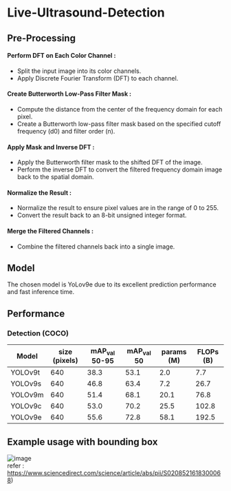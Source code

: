 # Live-Ultrasound-Detection
## Pre-Processing
#### Perform DFT on Each Color Channel :
- Split the input image into its color channels.
- Apply Discrete Fourier Transform (DFT) to each channel.
#### Create Butterworth Low-Pass Filter Mask :
- Compute the distance from the center of the frequency domain for each pixel.
- Create a Butterworth low-pass filter mask based on the specified cutoff frequency (d0) and filter order (n).
#### Apply Mask and Inverse DFT :
- Apply the Butterworth filter mask to the shifted DFT of the image.
- Perform the inverse DFT to convert the filtered frequency domain image back to the spatial domain.
#### Normalize the Result :
- Normalize the result to ensure pixel values are in the range of 0 to 255.
- Convert the result back to an 8-bit unsigned integer format.
#### Merge the Filtered Channels :
- Combine the filtered channels back into a single image.

## Model
The chosen model is YoLov9e due to its excellent prediction performance and fast inference time.
## Performance
### Detection (COCO)
| Model   | size (pixels) | mAP<sub>val</sub> 50-95 | mAP<sub>val</sub> 50 | params (M) | FLOPs (B) |
|---------|----------------|-----------------------|---------------------|------------|-----------|
| YOLOv9t | 640            | 38.3                  | 53.1                | 2.0        | 7.7       |
| YOLOv9s | 640            | 46.8                  | 63.4                | 7.2        | 26.7      |
| YOLOv9m | 640            | 51.4                  | 68.1                | 20.1       | 76.8      |
| YOLOv9c | 640            | 53.0                  | 70.2                | 25.5       | 102.8     |
| YOLOv9e | 640            | 55.6                  | 72.8                | 58.1       | 192.5     |

## Example usage with bounding box
![image](https://github.com/Farlos3/Live-Ultrasound-Detection/assets/86741684/ef184b15-6a73-49ce-af65-141e585924dd)
<br>refer : https://www.sciencedirect.com/science/article/abs/pii/S0208521618300068)
